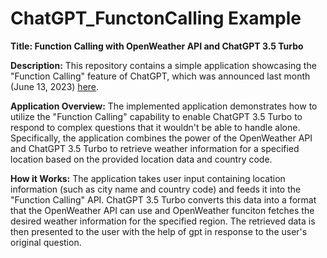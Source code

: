 # ChatGPT_FunctonCalling Example

**Title: Function Calling with OpenWeather API and ChatGPT 3.5 Turbo**

**Description:**
This repository contains a simple application showcasing the "Function Calling" feature of ChatGPT, which was announced last month (June 13, 2023) [here](https://openai.com/blog/function-calling-and-other-api-updates).

**Application Overview:**
The implemented application demonstrates how to utilize the "Function Calling" capability to enable ChatGPT 3.5 Turbo to respond to complex questions that it wouldn't be able to handle alone. Specifically, the application combines the power of the OpenWeather API and ChatGPT 3.5 Turbo to retrieve weather information for a specified location based on the provided location data and country code.

**How it Works:**
The application takes user input containing location information (such as city name and country code) and feeds it into the "Function Calling" API. ChatGPT 3.5 Turbo converts this data into a format that the OpenWeather API can use and OpenWeather funciton fetches the desired weather information for the specified region. The retrieved data is then presented to the user with the help of gpt in response to the user's original question.
